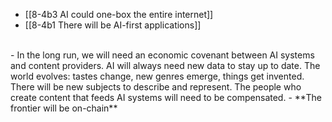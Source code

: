 - [[8-4b3 AI could one-box the entire internet]]
- [[8-4b1 There will be AI-first applications]]
<br>
- In the long run, we will need an economic covenant between AI systems and content providers. AI will always need new data to stay up to date. The world evolves: tastes change, new genres emerge, things get invented. There will be new subjects to describe and represent. The people who create content that feeds AI systems will need to be compensated.
  - **The frontier will be on-chain**
<br>
